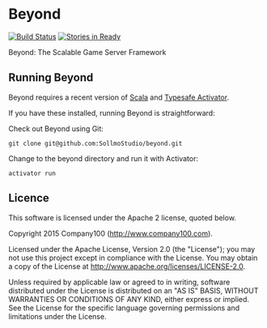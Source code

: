 Beyond
======

[![Build Status](https://travis-ci.org/SollmoStudio/beyond.svg?branch=master)](https://travis-ci.org/SollmoStudio/beyond)
[![Stories in Ready](https://badge.waffle.io/sollmostudio/beyond.png?label=ready&title=Ready)](https://waffle.io/sollmostudio/beyond)

Beyond: The Scalable Game Server Framework

## Running Beyond

Beyond requires a recent version of [Scala] and [Typesafe Activator].

[Scala]: http://www.scala-lang.org/
[Typesafe Activator]: http://typesafe.com/get-started

If you have these installed, running Beyond is straightforward:

Check out Beyond using Git:

    git clone git@github.com:SollmoStudio/beyond.git

Change to the beyond directory and run it with Activator:

    activator run

## Licence

This software is licensed under the Apache 2 license, quoted below.

Copyright 2015 Company100 (http://www.company100.com).

Licensed under the Apache License, Version 2.0 (the "License"); you may not use this project except in compliance with the License. You may obtain a copy of the License at http://www.apache.org/licenses/LICENSE-2.0.

Unless required by applicable law or agreed to in writing, software distributed under the License is distributed on an "AS IS" BASIS, WITHOUT WARRANTIES OR CONDITIONS OF ANY KIND, either express or implied. See the License for the specific language governing permissions and limitations under the License.
